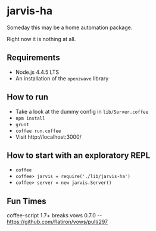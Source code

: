 jarvis-ha
=========

Someday this may be a home automation package.

Right now it is nothing at all.


Requirements
------------

* Node.js 4.4.5 LTS
* An installation of the ``openzwave`` library

How to run
----------

* Take a look at the dummy config in ``lib/Server.coffee``
* ``npm install``
* ``grunt``
* ``coffee run.coffee``
* Visit http://localhost:3000/

How to start with an exploratory REPL
-------------------------------------

* ``coffee``
* ``coffee> jarvis = require('./lib/jarvis-ha')``
* ``coffee> server = new jarvis.Server()``

Fun Times
---------

coffee-script 1.7+ breaks vows 0.7.0 -- https://github.com/flatiron/vows/pull/297